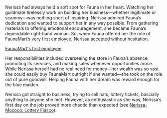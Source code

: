 <!-- title: First Employee -->

Nerissa had always held a soft spot for Fauna in her heart. Watching her guildmate tirelessly work on building her business—whether legitimate or scammy—was nothing short of inspiring. Nerissa admired Fauna’s dedication and wanted to support her in any way possible. From gathering materials to offering emotional encouragement, she became Fauna’s dependable right-hand woman. So, when Fauna offered her the role of FaunaMart’s very first employee, Nerissa accepted without hesitation.

[FaunaMart's first employee](#embed:https://www.youtube.com/live/dRCvSHBTvSk?t=4874)

Her responsibilities included overseeing the store in Fauna’s absence, promoting its services, and making sales whenever opportunities arose. While Nerissa herself had no real need for money—her wealth was so vast she could easily buy FaunaMart outright if she wanted—she took on the role out of pure goodwill. Helping Fauna with her dream was reward enough for the blue maiden.

Nerissa got straight to business, trying to sell hats, lottery tickets, bascially anything to anyone she met. However, as enthusiastic as she was, Nerissa’s first day on the job proved more chaotic than expected (see [Nerissa-Mococo: Lottery Fiasco](#edge:mococo-nerissa-right-2-right-1)).
